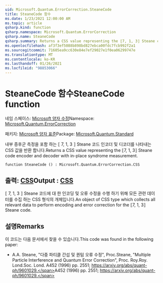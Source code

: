 ```yaml
---
uid: Microsoft.Quantum.ErrorCorrection.SteaneCode
title: SteaneCode 함수
ms.date: 1/23/2021 12:00:00 AM
ms.topic: article
qsharp.kind: function
qsharp.namespace: Microsoft.Quantum.ErrorCorrection
qsharp.name: SteaneCode
qsharp.summary: Returns a CSS value representing the ⟦7, 1, 3⟧ Steane code encoder and decoder with in-place syndrome measurement.
ms.openlocfilehash: af3f3ef5088b898bd827ebca00fdc7fcb992f2a1
ms.sourcegitcommit: 71605ea9cc630e84e7ef29027e1f0ea06299747e
ms.translationtype: MT
ms.contentlocale: ko-KR
ms.lasthandoff: 01/26/2021
ms.locfileid: "98853066"
---
```

# <a name="steanecode-function"></a><span data-ttu-id="61f73-102">SteaneCode 함수</span><span class="sxs-lookup"><span data-stu-id="61f73-102">SteaneCode function</span></span>

<span data-ttu-id="61f73-103">네임 스페이스: [Microsoft 양자 수정](xref:Microsoft.Quantum.ErrorCorrection)</span><span class="sxs-lookup"><span data-stu-id="61f73-103">Namespace: [Microsoft.Quantum.ErrorCorrection](xref:Microsoft.Quantum.ErrorCorrection)</span></span>

<span data-ttu-id="61f73-104">패키지: [Microsoft 양자 표준](https://nuget.org/packages/Microsoft.Quantum.Standard)</span><span class="sxs-lookup"><span data-stu-id="61f73-104">Package: [Microsoft.Quantum.Standard](https://nuget.org/packages/Microsoft.Quantum.Standard)</span></span>


<span data-ttu-id="61f73-105">내부 증후군 측정을 포함 하는 ⟦ 7, 1, 3 ⟧ Steane 코드 인코더 및 디코더를 나타내는 CSS 값을 반환 합니다.</span><span class="sxs-lookup"><span data-stu-id="61f73-105">Returns a CSS value representing the ⟦7, 1, 3⟧ Steane code encoder and decoder with in-place syndrome measurement.</span></span>

```qsharp
function SteaneCode () : Microsoft.Quantum.ErrorCorrection.CSS
```


## <a name="output--css"></a><span data-ttu-id="61f73-106">출력: [CSS](xref:Microsoft.Quantum.ErrorCorrection.CSS)</span><span class="sxs-lookup"><span data-stu-id="61f73-106">Output : [CSS](xref:Microsoft.Quantum.ErrorCorrection.CSS)</span></span>

<span data-ttu-id="61f73-107">⟦ 7, 1, 3 ⟧ Steane 코드에 대 한 인코딩 및 오류 수정을 수행 하기 위해 모든 관련 데이터를 수집 하는 CSS 형식의 개체입니다.</span><span class="sxs-lookup"><span data-stu-id="61f73-107">An object of CSS type which collects all relevant data to perform encoding and error correction for the ⟦7, 1, 3⟧ Steane code.</span></span>

## <a name="remarks"></a><span data-ttu-id="61f73-108">설명</span><span class="sxs-lookup"><span data-stu-id="61f73-108">Remarks</span></span>

<span data-ttu-id="61f73-109">이 코드는 다음 문서에서 찾을 수 있습니다.</span><span class="sxs-lookup"><span data-stu-id="61f73-109">This code was found in the following paper:</span></span>

- <span data-ttu-id="61f73-110">A.</span><span class="sxs-lookup"><span data-stu-id="61f73-110">A.</span></span> <span data-ttu-id="61f73-111">Steane, "다중 파티클 간섭 및 퀀텀 오류 수정", Proc.</span><span class="sxs-lookup"><span data-stu-id="61f73-111">Steane, "Multiple Particle Interference and Quantum Error Correction", Proc.</span></span> <span data-ttu-id="61f73-112">Roy.</span><span class="sxs-lookup"><span data-stu-id="61f73-112">Roy.</span></span> <span data-ttu-id="61f73-113">Lond.</span><span class="sxs-lookup"><span data-stu-id="61f73-113">Soc. Lond.</span></span> <span data-ttu-id="61f73-114">A452 (1996) pp. 2551; https://arxiv.org/abs/quant-ph/9601029.</span><span class="sxs-lookup"><span data-stu-id="61f73-114">A452 (1996) pp. 2551; https://arxiv.org/abs/quant-ph/9601029.</span></span>
